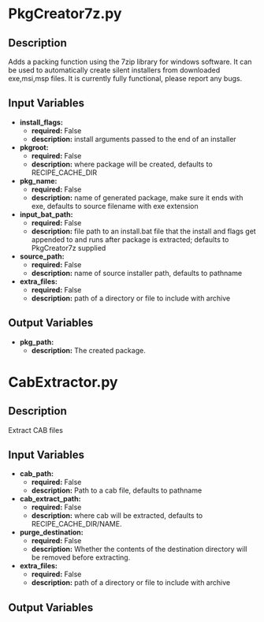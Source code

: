 # PkgCreator7z.py

## Description
Adds a packing function using the 7zip library for windows software.  It can be used to automatically create silent installers from downloaded exe,msi,msp files.  It is currently fully functional, please report any bugs.

## Input Variables
- **install\_flags:**
    - **required:** False
    - **description:** install arguments passed to the end of an installer
- **pkgroot:**
    - **required:** False
    - **description:** where package will be created, defaults to RECIPE_CACHE_DIR
- **pkg\_name:**
    - **required:** False
    - **description:** name of generated package, make sure it ends with exe, defaults to source filename with exe extension
- **input\_bat\_path:**
    - **required:** False
    - **description:** file path to an install.bat file that the install and flags get appended to and runs after package is extracted; defaults to PkgCreator7z supplied
- **source\_path:**
    - **required:** False
    - **description:** name of source installer path, defaults to pathname
- **extra\_files:**
    - **required:** False
    - **description:** path of a directory or file to include with archive

## Output Variables
- **pkg\_path:**
    - **description:** The created package.

# CabExtractor.py

## Description
Extract CAB files

## Input Variables
- **cab\_path:**
    - **required:** False
    - **description:** Path to a cab file, defaults to pathname
- **cab\_extract\_path:**
    - **required:** False
    - **description:** where cab will be extracted, defaults to RECIPE_CACHE_DIR/NAME.
- **purge\_destination:**
    - **required:** False
    - **description:** Whether the contents of the destination directory will be removed before extracting.
- **extra\_files:**
    - **required:** False
    - **description:** path of a directory or file to include with archive

## Output Variables
